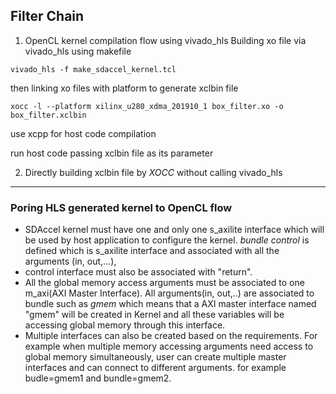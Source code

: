 ## Filter Chain
1. OpenCL kernel compilation flow using vivado_hls
Building xo file via vivado_hls using makefile  

`vivado_hls -f make_sdaccel_kernel.tcl`

then linking xo files with platform to generate xclbin file   

`xocc -l --platform xilinx_u280_xdma_201910_1 box_filter.xo -o box_filter.xclbin`

use xcpp for host code compilation

run host code passing xclbin file as its parameter

2. Directly building xclbin file by *XOCC* without calling vivado_hls   

----
### Poring HLS generated kernel to OpenCL flow

- SDAccel kernel must have one and only one s_axilite interface which will be used by host application to configure the kernel.
*bundle control* is defined which is s_axilite interface and associated with all the arguments (in, out,...),
- control interface must also be associated with "return".
- All the global memory access arguments must be associated to one m_axi(AXI Master Interface). All arguments(in, out,..) are
associated to bundle such as *gmem* which means that a AXI master interface named "gmem" will be created in Kernel and all these variables will be accessing global memory through this interface.
- Multiple interfaces can also be created based on the requirements. For example when multiple memory accessing arguments need access to global memory simultaneously, user can create multiple master interfaces and can connect to different arguments. for example budle=gmem1 and bundle=gmem2.

